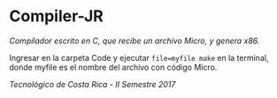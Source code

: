 # Compiler-JR

*Compilador escrito en C, que recibe un archivo Micro, y genera x86.*

Ingresar en la carpeta Code y ejecutar `file=myfile make` en la terminal, donde myfile es el nombre del archivo con código Micro.

_Tecnológico de Costa Rica - II Semestre 2017_

